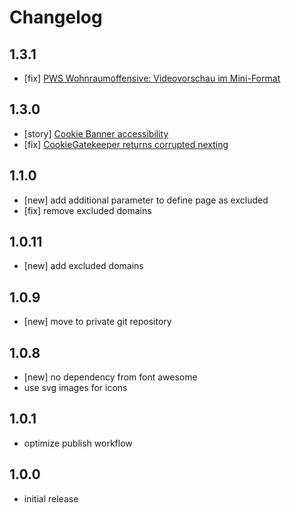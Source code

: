 # Changelog

## 1.3.1
- [fix] [PWS Wohnraumoffensive: Videovorschau im Mini-Format ](https://www.pivotaltracker.com/story/show/185414208)

## 1.3.0
- [story] [Cookie Banner accessibility](https://www.pivotaltracker.com/story/show/185229075)
- [fix] [CookieGatekeeper returns corrupted nexting](https://www.pivotaltracker.com/story/show/185414208)

## 1.1.0
- [new] add additional parameter to define page as excluded
- [fix] remove excluded domains

## 1.0.11
- [new] add excluded domains

## 1.0.9
- [new] move to private git repository

## 1.0.8
- [new] no dependency from font awesome
- use svg images for icons

## 1.0.1
- optimize publish workflow

## 1.0.0
- initial release
